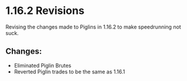 # 1.16.2 Revisions

Revising the changes made to Piglins in 1.16.2 to make speedrunning not suck.

## Changes:

- Eliminated Piglin Brutes 
- Reverted Piglin trades to be the same as 1.16.1
